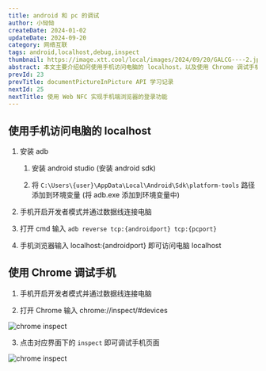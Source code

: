 ```yaml
---
title: android 和 pc 的调试
author: 小恸恸
createDate: 2024-01-02
updateDate: 2024-09-20
category: 网络互联
tags: android,localhost,debug,inspect
thumbnail: https://image.xtt.cool/local/images/2024/09/20/GALCG----2.jpg
abstract: 本文主要介绍如何使用手机访问电脑的 localhost，以及使用 Chrome 调试手机页面
prevId: 23
prevTitle: documentPictureInPicture API 学习记录
nextId: 25
nextTitle: 使用 Web NFC 实现手机端浏览器的登录功能
---
```


## 使用手机访问电脑的 localhost

1. 安装 adb

    1. 安装 android studio (安装 android sdk)

    2. 将 `C:\Users\{user}\AppData\Local\Android\Sdk\platform-tools` 路径添加到环境变量 (将 adb.exe 添加到环境变量中)

2. 手机开启开发者模式并通过数据线连接电脑

3. 打开 cmd 输入 `adb reverse tcp:{androidport} tcp:{pcport}`

4. 手机浏览器输入 localhost:{androidport} 即可访问电脑 localhost

## 使用 Chrome 调试手机

1. 手机开启开发者模式并通过数据线连接电脑

2. 打开 Chrome 输入 chrome://inspect/#devices

![chrome inspect](https://image.xtt.cool/local/images/2024/09/20/image.png)

3. 点击对应界面下的 `inspect` 即可调试手机页面

![chrome inspect](https://image.xtt.cool/local/images/2024/09/20/imageb5c4f040c1ee38cf.png)
